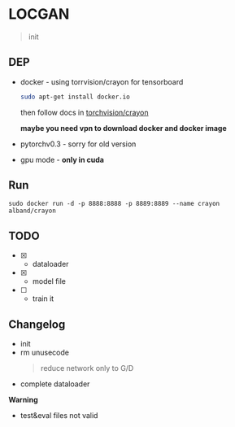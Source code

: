 # LOCGAN
> init

## DEP

* docker - using torrvision/crayon for tensorboard

  ```bash
  sudo apt-get install docker.io
  ```

  then follow docs in [torchvision/crayon](https://github.com/torrvision/crayon)

  **maybe you need vpn to download docker and docker image**

* pytorchv0.3 - sorry for old version
* gpu mode - **only in cuda**

## Run

```
sudo docker run -d -p 8888:8888 -p 8889:8889 --name crayon alband/crayon
```

## TODO

* [x] - dataloader
* [x] - model file
* [ ] - train it

## Changelog

* init
* rm unusecode
  > reduce network only to G/D
* complete dataloader

**Warning**

* test&eval files not valid